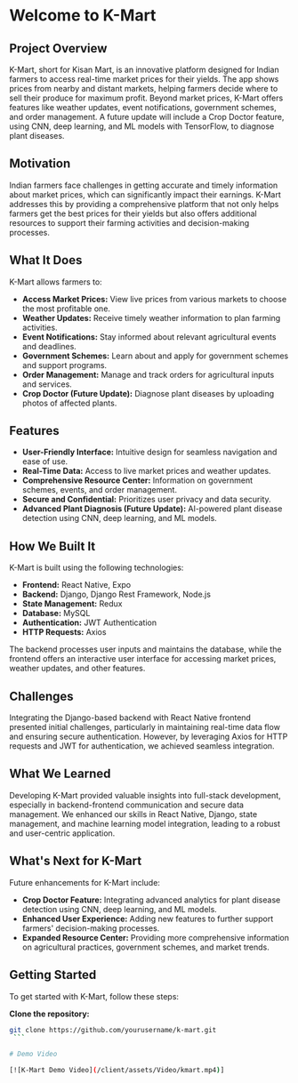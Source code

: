 # Welcome to K-Mart

## Project Overview

K-Mart, short for Kisan Mart, is an innovative platform designed for Indian farmers to access real-time market prices for their yields. The app shows prices from nearby and distant markets, helping farmers decide where to sell their produce for maximum profit. Beyond market prices, K-Mart offers features like weather updates, event notifications, government schemes, and order management. A future update will include a Crop Doctor feature, using CNN, deep learning, and ML models with TensorFlow, to diagnose plant diseases.

## Motivation

Indian farmers face challenges in getting accurate and timely information about market prices, which can significantly impact their earnings. K-Mart addresses this by providing a comprehensive platform that not only helps farmers get the best prices for their yields but also offers additional resources to support their farming activities and decision-making processes.

## What It Does

K-Mart allows farmers to:

- **Access Market Prices:** View live prices from various markets to choose the most profitable one.
- **Weather Updates:** Receive timely weather information to plan farming activities.
- **Event Notifications:** Stay informed about relevant agricultural events and deadlines.
- **Government Schemes:** Learn about and apply for government schemes and support programs.
- **Order Management:** Manage and track orders for agricultural inputs and services.
- **Crop Doctor (Future Update):** Diagnose plant diseases by uploading photos of affected plants.

## Features

- **User-Friendly Interface:** Intuitive design for seamless navigation and ease of use.
- **Real-Time Data:** Access to live market prices and weather updates.
- **Comprehensive Resource Center:** Information on government schemes, events, and order management.
- **Secure and Confidential:** Prioritizes user privacy and data security.
- **Advanced Plant Diagnosis (Future Update):** AI-powered plant disease detection using CNN, deep learning, and ML models.

## How We Built It

K-Mart is built using the following technologies:

- **Frontend:** React Native, Expo
- **Backend:** Django, Django Rest Framework, Node.js
- **State Management:** Redux
- **Database:** MySQL
- **Authentication:** JWT Authentication
- **HTTP Requests:** Axios

The backend processes user inputs and maintains the database, while the frontend offers an interactive user interface for accessing market prices, weather updates, and other features.

## Challenges

Integrating the Django-based backend with React Native frontend presented initial challenges, particularly in maintaining real-time data flow and ensuring secure authentication. However, by leveraging Axios for HTTP requests and JWT for authentication, we achieved seamless integration.

## What We Learned

Developing K-Mart provided valuable insights into full-stack development, especially in backend-frontend communication and secure data management. We enhanced our skills in React Native, Django, state management, and machine learning model integration, leading to a robust and user-centric application.

## What's Next for K-Mart

Future enhancements for K-Mart include:

- **Crop Doctor Feature:** Integrating advanced analytics for plant disease detection using CNN, deep learning, and ML models.
- **Enhanced User Experience:** Adding new features to further support farmers' decision-making processes.
- **Expanded Resource Center:** Providing more comprehensive information on agricultural practices, government schemes, and market trends.

## Getting Started

To get started with K-Mart, follow these steps:

**Clone the repository:**
   ```bash
   git clone https://github.com/yourusername/k-mart.git
    ```

# Demo Video

[![K-Mart Demo Video](/client/assets/Video/kmart.mp4)]